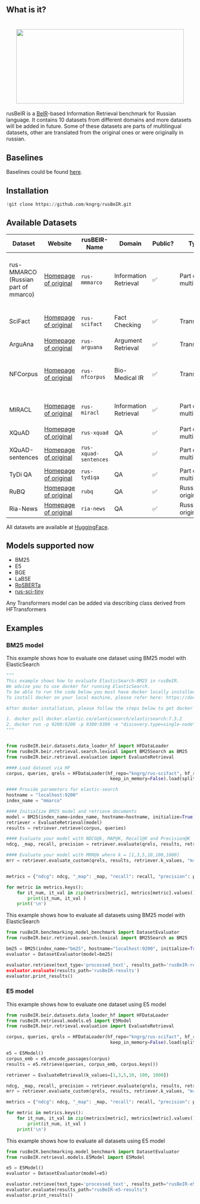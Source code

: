 ## What is it?
<h1 align="center">
<img style="vertical-align:middle" width="450" height="200" src="https://github.com/kngrg/rusBeIR/blob/main/images/rusBeIR_logo.png" />
</h1>

rusBeIR is a [BeIR](https://github.com/beir-cellar/beir)-based Information Retrieval benchmark for Russian language.
It contains 10 datasets from different domains and more datasets will be added in future. Some of these datasets are parts of multilingual datasets, other are translated from the original ones or were originally in russian. 
## Baselines
Baselines could be found [here](https://docs.google.com/spreadsheets/d/19jUZigy-AolNOOhT0EzNggiRoEcvfqL7HRpq0bwHqXc/edit?usp=sharing).
## Installation 
``` python
!git clone https://github.com/kngrg/rusBeIR.git
``` 

##  Available Datasets

 Dataset   | Website | rusBEIR-Name | Domain | Public? | Type | Splits | Queries  | Corpus | Download | 
| -------- | -----| ---------| ------- | --------- |----------- | ----------- | ----------- |----------- | ------------------ |
| rus-MMARCO <br> (Russian part of mmarco) | [Homepage of original](https://huggingface.co/datasets/unicamp-dl/mmarco)| ``rus-mmmarco`` | Information Retrieval |✅ | Part of multilingual |``dev``<br>``train``|  ``dev:`` 6,980 <br><br> ``train:`` 502,939   |  8.84M     | [rus-mmarco-google](https://huggingface.co/datasets/kngrg/rus-mmarco-google) <br> <br> [rus-mmarco-helsinki](https://huggingface.co/datasets/kngrg/rus-mmarco-helsinki) |
| SciFact| [Homepage of original](https://github.com/allenai/scifact) | ``rus-scifact``| Fact Checking| ✅ | Translated |``test``<br>``train``|  ``test:`` 300 <br> ``train:`` 800   |  5K    | [rus-scifact](https://huggingface.co/datasets/kngrg/rus-scifact)| 
| ArguAna    | [Homepage of original](http://argumentation.bplaced.net/arguana/data) | ``rus-arguana``| Argument Retrieval| ✅ | Translated |``test`` | 1,406     |  8.67K    |[rus-arguana](https://huggingface.co/datasets/kngrg/rus-arguana)|
| NFCorpus   | [Homepage of original](https://www.cl.uni-heidelberg.de/statnlpgroup/nfcorpus/) | ``rus-nfcorpus`` | Bio-Medical IR | ✅ | Translated |``train``<br>``dev``<br>``test``| ``train:`` 2590 <br> ``dev:`` 324 <br> ``test:``  323     |  3.6K     | [rus-nfcorpus](https://huggingface.co/datasets/kngrg/rus-nfcorpus)|
| MIRACL   | [Homepage of original](https://github.com/project-miracl/miracl) | ``rus-miracl`` | Information Retrieval | ✅ | Part of multilingual |``train``<br>``dev``| ``train:`` 4683 <br>``dev:`` 1252    |   9.54M   | [rus-miracl](https://huggingface.co/datasets/kngrg/rus-miracl)|
| XQuAD   | [Homepage of original](https://github.com/google-deepmind/xquad) | ``rus-xquad`` | QA | ✅ | Part of multilingual |``dev`` | 1190    |  240    | [rus-xquad](https://huggingface.co/datasets/kngrg/rus-xquad)|
| XQuAD-sentences   | [Homepage of original](https://github.com/google-deepmind/xquad) | ``rus-xquad-sentences`` | QA | ✅ | Part of multilingual | ``dev`` | 1190   | 1.2K     | [rus-xquad-sentences](https://huggingface.co/datasets/kngrg/rus-xquad-sentences)|
| TyDi QA   | [Homepage of original](https://github.com/google-research-datasets/tydiqa) | ``rus-tydiqa`` | QA | ✅ | Part of multilingual |``dev``| 1162     |   89K   | [rus-tydiqa](https://huggingface.co/datasets/kngrg/rus-tydiqa)|
| RuBQ   | [Homepage of original](https://github.com/vladislavneon/RuBQ) | ``rubq`` | QA | ✅ | Russian originally  |``test``| 1692     |   57K   | [rubq](https://huggingface.co/datasets/kngrg/rubq)|
| Ria-News   | [Homepage of original](https://github.com/RossiyaSegodnya/ria_news_dataset) | ``ria-news`` | QA | ✅ | Russian originally | ``test``|  10K    |   704K  | [ria-news](https://huggingface.co/datasets/kngrg/ria-news)|

All datasets are available at [HuggingFace](https://huggingface.co/collections/kngrg/rusbeir-66e28cb06e3e074be55ac0f3).

## Models supported now
- BM25
- E5
- BGE
- LaBSE
- [RoSBERTa](https://huggingface.co/ai-forever/ru-en-RoSBERTa)
- [rus-sci-tiny](https://huggingface.co/mlsa-iai-msu-lab/sci-rus-tiny)

Any Transformers model can be added via describing class derived from HFTransformers

##  Examples 

### BM25 model
This example shows how to evaluate one dataset using BM25 model with ElasticSearch
```python
"""
This example shows how to evaluate ElasticSearch-BM25 in rusBeIR.
We advise you to use docker for running ElasticSearch. 
To be able to run the code below you must have docker locally installed in your machine.
To install docker on your local machine, please refer here: https://docs.docker.com/get-docker/

After docker installation, please follow the steps below to get docker container up and running:

1. docker pull docker.elastic.co/elasticsearch/elasticsearch:7.5.2
2. docker run -p 9200:9200 -p 9300:9300 -e "discovery.type=single-node" docker.elastic.co/elasticsearch/elasticsearch:7.5.2
""" 


from rusBeIR.beir.datasets.data_loader_hf import HFDataLoader
from rusBeIR.beir.retrieval.search.lexical import BM25Search as BM25
from rusBeIR.beir.retrieval.evaluation import EvaluateRetrieval

#### Load dataset via HF 
corpus, queries, qrels = HFDataLoader(hf_repo="kngrg/rus-scifact", hf_repo_qrels="kngrg/rus-scifact-qrels", streaming=False,
                                       keep_in_memory=False).load(split='test') # select necessary split train/test/dev

#### Provide parameters for elastic-search
hostname = "localhost:9200"
index_name = "mmarco" 

#### Initialize BM25 model and retrieve documents 
model = BM25(index_name=index_name, hostname=hostname, initialize=True)
retriever = EvaluateRetrieval(model)
results = retriever.retrieve(corpus, queries)

#### Evaluate your model with NDCG@k, MAP@K, Recall@K and Precision@K  where k = [1,3,5,10,100,1000] 
ndcg, _map, recall, precision = retriever.evaluate(qrels, results, retriever.k_values)

#### Evaluate your model with MRR@k where k = [1,3,5,10,100,1000]
mrr = retriever.evaluate_custom(qrels, results, retriever.k_values, "mrr")


metrics = {"ndcg": ndcg, "_map": _map, "recall": recall, "precision": precision, "mrr": mrr}

for metric in metrics.keys():
    for it_num, it_val in zip(metrics[metric], metrics[metric].values()):
        print(it_num, it_val )
    print('\n')
```

This example shows how to evaluate all datasets using BM25 model with ElasticSearch
``` python
from rusBeIR.benchmarking.model_benchmark import DatasetEvaluator
from rusBeIR.beir.retrieval.search.lexical import BM25Search as BM25

bm25 = BM25(index_name="bm25", hostname="localhost:9200", initialize=True)
evaluator = DatasetEvaluator(model=bm25)

evaluator.retrieve(text_type='processed_text', results_path='rusBeIR-results)
evaluator.evaluate(results_path='rusBeIR-results')
evaluator.print_results()
```

### E5 model 
This example shows how to evaluate one dataset using E5 model
``` python
from rusBeIR.beir.datasets.data_loader_hf import HFDataLoader
from rusBeIR.retrieval.models.e5 import E5Model
from rusBeIR.beir.retrieval.evaluation import EvaluateRetrieval

corpus, queries, qrels = HFDataLoader(hf_repo="kngrg/rus-scifact", hf_repo_qrels="kngrg/rus-scifact-qrels", streaming=False,
                                       keep_in_memory=False).load(split='test')

e5 = E5Model()
corpus_emb = e5.encode_passages(corpus)
results = e5.retrieve(queries, corpus_emb, corpus.keys())

retriever = EvaluateRetrieval(k_values=[1,3,5,10, 100, 1000])

ndcg, _map, recall, precision = retriever.evaluate(qrels, results, retriever.k_values)
mrr = retriever.evaluate_custom(qrels, results, retriever.k_values, "mrr")

metrics = {"ndcg": ndcg, "_map": _map, "recall": recall, "precision": precision, "mrr": mrr}

for metric in metrics.keys():
    for it_num, it_val in zip(metrics[metric], metrics[metric].values()):
        print(it_num, it_val )
    print('\n')
```
This example shows how to evaluate all datasets using E5 model
``` python
from rusBeIR.benchmarking.model_benchmark import DatasetEvaluator
from rusBeIR.retrieval.models.E5Model import E5Model

e5 = E5Model()
evaluator = DatasetEvaluator(model=e5)

evaluator.retrieve(text_type='processed_text', results_path="rusBeIR-e5-results")
evaluator.evaluate(results_path="rusBeIR-e5-results")
evaluator.print_results()
```
